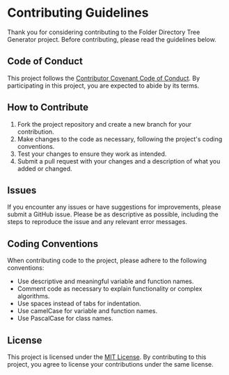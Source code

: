 # Contributing Guidelines

Thank you for considering contributing to the Folder Directory Tree Generator project. Before contributing, please read the guidelines below.

## Code of Conduct

This project follows the [Contributor Covenant Code of Conduct](https://www.contributor-covenant.org/version/2/0/code_of_conduct/). By participating in this project, you are expected to abide by its terms.

## How to Contribute

1. Fork the project repository and create a new branch for your contribution.
2. Make changes to the code as necessary, following the project's coding conventions.
3. Test your changes to ensure they work as intended.
4. Submit a pull request with your changes and a description of what you added or changed.

## Issues

If you encounter any issues or have suggestions for improvements, please submit a GitHub issue. Please be as descriptive as possible, including the steps to reproduce the issue and any relevant error messages.

## Coding Conventions

When contributing code to the project, please adhere to the following conventions:

- Use descriptive and meaningful variable and function names.
- Comment code as necessary to explain functionality or complex algorithms.
- Use spaces instead of tabs for indentation.
- Use camelCase for variable and function names.
- Use PascalCase for class names.

## License

This project is licensed under the [MIT License](https://opensource.org/licenses/MIT). By contributing to this project, you agree to license your contributions under the same license.
